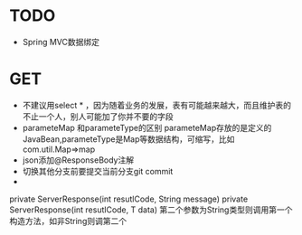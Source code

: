 # TODO
* Spring MVC数据绑定
# GET
* 不建议用select * ，因为随着业务的发展，表有可能越来越大，而且维护表的
不止一个人，别人可能加了你并不要的字段
* parameteMap 和parameteType的区别
parameteMap存放的是定义的JavaBean,parameteType是Map等数据结构，可缩写，比如
com.util.Map=>map
* json添加@ResponseBody注解
* 切换其他分支前要提交当前分支git commit
*
private ServerResponse(int resutlCode, String message)
private ServerResponse(int resutlCode, T data)
第二个参数为String类型则调用第一个构造方法，如非String则调第二个